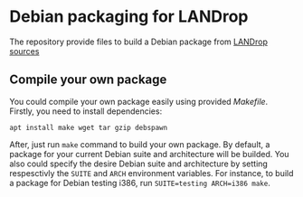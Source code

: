 # Debian packaging for LANDrop

The repository provide files to build a Debian package from [LANDrop sources](https://github.com/LANDrop/LANDrop)

## Compile your own package

You could compile your own package easily using provided *Makefile*. Firstly, you need to install dependencies:

```
apt install make wget tar gzip debspawn
```

After, just run `make` command to build your own package. By default, a package for your current Debian suite and architecture will be builded. You also could specify the desire Debian suite and architecture by setting respesctivly the `SUITE` and `ARCH` environment variables. For instance, to build a package for Debian testing i386, run `SUITE=testing ARCH=i386 make`.
